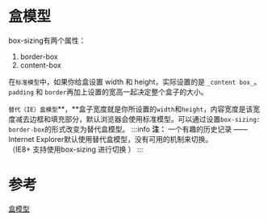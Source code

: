 # 盒模型
box-sizing有两个属性：

1. border-box
1. content-box

在`标准模型`中，如果你给盒设置 width 和 height，实际设置的是 `_content box_`。 `padding` 和 `border`再加上设置的宽高一起决定整个盒子的大小。

`替代（IE）盒模型`**，**盒子宽度就是你所设置的`width`和`height`，内容宽度是该宽度减去边框和填充部分，默认浏览器会使用标准模型。可以通过设置`box-sizing: border-box`的形式改变为替代盒模型。
:::info
**注：** 一个有趣的历史记录 ——Internet Explorer默认使用替代盒模型，没有可用的机制来切换。<br />（IE8+ 支持使用box-sizing 进行切换 ）
:::

# 参考
[盒模型](https://developer.mozilla.org/zh-CN/docs/Learn/CSS/Building_blocks/The_box_model#%E4%BB%80%E4%B9%88%E6%98%AFcss_%E7%9B%92%E6%A8%A1%E5%9E%8B)
